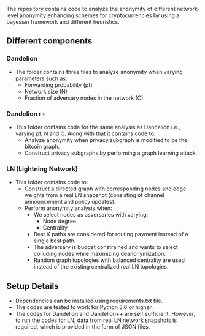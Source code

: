 The repository contains code to analyze the anonymity of different network-level anonymity enhancing schemes for cryptocurrencies by using a bayesian framework and different heuristics.

## Different components

### Dandelion
* The folder contains three files to analyze anonymity when varying parameters such as:
    * Forwarding probability (pf)
    * Network size (N)
    * Fraction of adversary nodes in the network \(C\)

### Dandelion++
* This folder contains code for the same analysis as Dandelion i.e., varying pf, N and C. Along with that it contains code to:
    * Analyze anonymity when privacy subgraph is modified to be the bitcoin graph.
    * Construct privacy subgraphs by performing a graph learning attack. 

### LN (Lightning Network)
* This folder contains code to:
    * Construct a directed graph with corresponding nodes and edge weights from a real LN snapshot (consisting of channel announcement and policy updates).
    * Perform anonymity analysis when:
        * We select nodes as asversaries with varying:
            * Node degree
            * Centrality
        * Best K paths are considered for routing payment instead of a single best path.
        * The adversary is budget constrained and wants to select colluding nodes while maximizing deanonymization.
        * Random graph topologies with balanced centrality are used instead of the existing centralized real LN topologies.

## Setup Details
* Dependencies can be installed using requirements.txt file.
* The codes are tested to work for Python 3.6 or higher.
* The codes for Dandelion and Dandelion++ are self sufficient. However, to run the codes for LN, data from real LN network snapshots is required, which is provided in the form of JSON files.